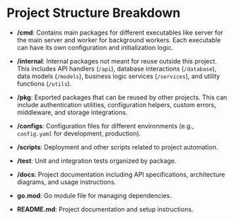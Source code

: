 # Project Structure Breakdown

- **/cmd**: Contains main packages for different executables like server for the main server and worker for background workers. Each executable can have its own configuration and initialization logic.

- **/internal**: Internal packages not meant for reuse outside this project. This includes API handlers (`/api`), database interactions (`/database`), data models (`/models`), business logic services (`/services`), and utility functions (`/utils`).

- **/pkg**: Exported packages that can be reused by other projects. This can include authentication utilities, configuration helpers, custom errors, middleware, and storage integrations.

- **/configs**: Configuration files for different environments (e.g., `config.yaml` for development, production).

- **/scripts**: Deployment and other scripts related to project automation.

- **/test**: Unit and integration tests organized by package.

- **/docs**: Project documentation including API specifications, architecture diagrams, and usage instructions.

- **go.mod**: Go module file for managing dependencies.

- **README.md**: Project documentation and setup instructions.